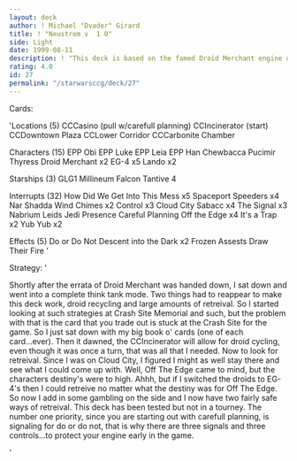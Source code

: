 ```yaml
---
layout: deck
author: ! Michael "Dvader" Girard
title: ! "Neustrom v  1 0"
side: Light
date: 1999-08-11
description: ! "This deck is based on the famed Droid Merchant engine utilized in the Maelstrom deck.	There is added retreival to make up for the errata of Droid Merchant."
rating: 4.0
id: 27
permalink: "/starwarsccg/deck/27"
---
```

Cards: 

'Locations (5)
CCCasino (pull w/carefull planning)
CCIncinerator (start)
CCDowntown Plaza
CCLower Corridor
CCCarbonite Chamber

Characters (15)
EPP Obi
EPP Luke
EPP Leia
EPP Han
Chewbacca
Pucimir Thyress
Droid Merchant x2
EG-4 x5
Lando x2

Starships (3)
GLG1
Millineum Falcon
Tantive 4

Interrupts (32)
How Did We Get Into This Mess x5
Spaceport Speeders x4
Nar Shadda Wind Chimes x2
Control x3
Cloud City Sabacc x4
The Signal x3
Nabrium Leids
Jedi Presence
Careful Planning
Off the Edge x4
It's a Trap x2
Yub Yub x2

Effects (5)
Do or Do Not
Descent into the Dark x2
Frozen Assests
Draw Their Fire
'

Strategy: '

Shortly after the errata of Droid Merchant was handed down, I sat down and went into a complete think tank mode.  Two things had to reappear to make this deck work, droid recycling and large amounts of retreival.  So I started looking at such strategies at Crash Site Memorial and such, but the problem with that is the card that you trade out is stuck at the Crash Site for the game.  So I just sat down with my big book o' cards (one of each card...ever).	Then it dawned, the CCIncinerator will allow for droid cycling, even though it was once a turn, that was all that I needed.  Now to look for retreival.  Since I was on Cloud City, I figured I might as well stay there and see what I could come up with.  Well, Off The Edge came to mind, but the characters destiny's were to high.  Ahhh, but if I switched the droids to EG-4's then I could retreive no matter what the destiny was for Off The Edge.  So now I add in some gambling on the side and I now have two fairly safe ways of retreival.  This deck has been tested but not in a tourney.	The number one priority, since you are starting out with carefull planning, is signaling for do or do not, that is why there are three signals and three controls...to protect your engine early in the game.

'
